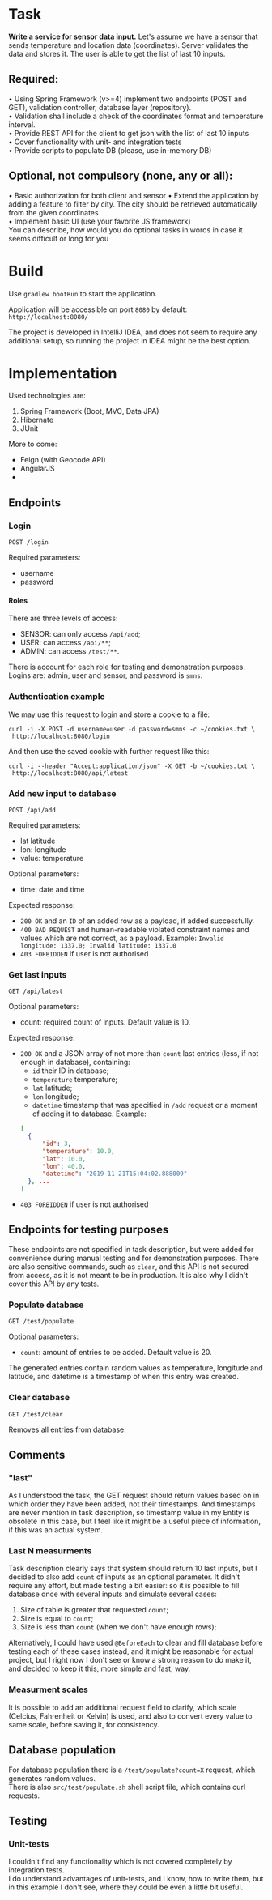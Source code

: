 # Task

**Write a service for sensor data input.**
Let's assume we have a sensor that sends temperature and location data (coordinates). Server validates the data and 
stores it. The user is able to get the list of last 10 inputs.

## Required:  
•	Using Spring Framework (v>=4) implement two endpoints (POST and GET), validation controller, database layer (repository).  
•	Validation shall include a check of the coordinates format and temperature interval.  
•	Provide REST API for the client to get json with the list of last 10 inputs  
•	Cover functionality with unit- and integration tests  
•	Provide scripts to populate DB (please, use in-memory DB)  

## Optional, not compulsory (none, any or all):
•	Basic authorization for both client and sensor
•	Extend the application by adding a feature to filter by city. The city should be retrieved automatically from the 
    given coordinates  
•	Implement basic UI (use your favorite JS framework)  
You can describe, how would you do optional tasks in words in case it seems difficult or long for you  


# Build

Use `gradlew bootRun` to start the application.  

Application will be accessible on port `8080` by default: `http://localhost:8080/`

The project is developed in IntelliJ IDEA, and does not seem to require any additional setup, 
so running the project in IDEA might be the best option.


# Implementation

Used technologies are: 
  1. Spring Framework (Boot, MVC, Data JPA)
  2. Hibernate
  3. JUnit

More to come:
  * Feign (with Geocode API)
  * AngularJS
  * 

## Endpoints

### Login
```http
POST /login
```

Required parameters:
* username 
* password 

#### Roles

There are three levels of access:
* SENSOR: can only access `/api/add`;
* USER: can access `/api/**`;
* ADMIN: can access `/test/**`.

There is account for each role for testing and demonstration purposes.
Logins are: admin, user and sensor, and password is `smns`. 

### Authentication example

We may use this request to login and store a cookie to a file: 
```shell script
curl -i -X POST -d username=user -d password=smns -c ~/cookies.txt \
 http://localhost:8080/login
```

And then use the saved cookie with further request like this:
```shell script
curl -i --header "Accept:application/json" -X GET -b ~/cookies.txt \
 http://localhost:8080/api/latest
```

### Add new input to database
```http
POST /api/add
```
Required parameters: 
* lat latitude
* lon: longitude
* value: temperature

Optional parameters:
* time: date and time

Expected response:
* `200 OK` and an `ID` of an added row as a payload, if added successfully.
* `400 BAD REQUEST` and human-readable violated constraint names and values which are not correct, as a payload. 
Example: `Invalid longitude: 1337.0; Invalid latitude: 1337.0`
* `403 FORBIDDEN` if user is not authorised

### Get last inputs
```http
GET /api/latest
```

Optional parameters:
* count: required count of inputs. Default value is 10.

Expected response: 
* `200 OK` and a JSON array of not more than `count` last entries (less, if not enough in database), containing:
  * `id` their ID in database;
  * `temperature` temperature;
  * `lat` latitude;
  * `lon` longitude;
  * `datetime` timestamp that was specified in `/add` request or a moment of adding it to database.
  Example: 
  ``` JSON
  [
    {
        "id": 3,
        "temperature": 10.0,
        "lat": 10.0,
        "lon": 40.0,
        "datetime": "2019-11-21T15:04:02.888009"
    }, ...
  ]
  ```
* `403 FORBIDDEN` if user is not authorised

## Endpoints for testing purposes

These endpoints are not specified in task description, but were added for convenience during manual testing and for 
demonstration purposes.
There are also sensitive commands, such as `clear`, and this API is not secured from access, as it is not meant to be 
in production. It is also why I didn't cover this API by any tests.  

### Populate database

```http
GET /test/populate
```

Optional parameters:
* `count`: amount of entries to be added. Default value is 20.

The generated entries contain random values as temperature, longitude and latitude, and datetime is a timestamp of when 
this entry was created.

### Clear database

```http
GET /test/clear
```

Removes all entries from database.


## Comments

### "last"
As I understood the task, the GET request should return values based on in which order they have been added, not their 
timestamps. And timestamps are never mention in task description, so timestamp value in my Entity is obsolete in this 
case, but I feel like it might be a useful piece of information, if this was an actual system. 

### Last N measurments
Task description clearly says that system should return 10 last inputs, but I decided to also add `count` of inputs as 
an optional parameter. It didn't require any effort, but made testing a bit easier: so it is possible to fill database 
once with several inputs and simulate several cases:
1. Size of table is greater that requested `count`;
2. Size is equal to `count`;
3. Size is less than `count` (when we don't have enough rows);

Alternatively, I could have used `@BeforeEach` to clear and fill database before testing each of these cases instead, 
and it might be reasonable for actual project, but I right now I don't see or know a strong reason to do make it, and 
decided to keep it this, more simple and fast, way.

### Measurment scales
It is possible to add an additional request field to clarify, which scale (Celcius, Fahrenheit or Kelvin) is used, and 
also to convert every value to same scale, before saving it, for consistency. 

## Database population
For database population there is a `/test/populate?count=X` request, which generates random values.  
There is also `src/test/populate.sh` shell script file, which contains curl requests.  

## Testing 

### Unit-tests
I couldn't find any functionality which is not covered completely by integration tests.   
I do understand advantages of unit-tests, and I know, how to write them, but in this example I don't see, where they 
could be even a little bit useful. 

